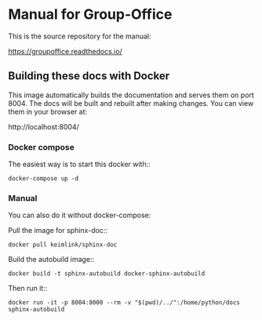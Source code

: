 Manual for Group-Office
=======================

This is the source repository for the manual:

https://groupoffice.readthedocs.io/

Building these docs with Docker
-------------------------------

This image automatically builds the documentation and serves them on port 8004.
The docs will be built and rebuilt after making changes. You can view them in your
browser at:

http://localhost:8004/

### Docker compose

The easiest way is to start this docker with::

    docker-compose up -d

### Manual

You can also do it without docker-compose:

Pull the image for sphinx-doc::

    docker pull keimlink/sphinx-doc

Build the autobuild image::

    docker build -t sphinx-autobuild docker-sphinx-autobuild

Then run it::

    docker run -it -p 8004:8000 --rm -v "$(pwd)/../":/home/python/docs sphinx-autobuild
    
